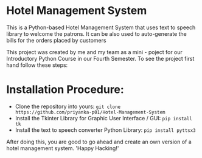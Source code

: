 # Hotel Management System
 This is a Python-based Hotel Management System that uses text to speech library to welcome the patrons. It can be also used to auto-generate the bills for the orders placed by customers

This project was created by me and my team as a mini - poject for our Introductory Python Course in our Fourth Semester. To see the project first hand follow these steps:

 # Installation Procedure:
 
 - Clone the repository into yours: `git clone https://github.com/priyanka-p01/Hotel-Management-System`
 - Install the Tkinter Library for Graphic User Interface / GUI: 
 `pip install tk`
 - Install the text to speech converter Python Library: `pip install pyttsx3`
 
 After doing this, you are good to go ahead and create an own version of a hotel management system. 'Happy Hacking!'

